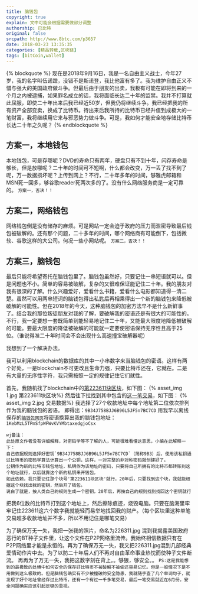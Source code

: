 ```yaml
---
title: 脑钱包
copyright: true
explain: 文中可能会根据需要做部分调整
authorship: 巴比特
original: false
srcpath: http://www.8btc.com/p3657
date: 2018-03-23 13:35:35
categories: [精品转载,区块链]
tags: [bitCoin,wallet]
---
```

{% blockquote %}
现在是2018年9月16日，我是一名自由主义战士，今年27岁，我的名字叫伍诺蹬，没错不是斯诺登，我比他富有多了。我为维护自由正义不惜与强大的美国政府做斗争。但最后由于朋友的出卖，我极有可能在即将到来的一个月之内被逮捕，如果罪名成立的话，我将面临长达二十年的监禁。我并不打算就此屈服，即使二十年出来后我已经近50岁，但我仍将继续斗争。我已经把我的所有资产全部变卖，换成了比特币。待出来后我所持的比特币已经升值到成极大的一笔财富，我将继续用它来与邪恶势力做斗争。可是，我如何才能安全地存储比特币长达二十年之久呢？
{% endblockquote %}
<!-- more -->
## 方案一，本地钱包
本地钱包，可是存哪呢？DVD的寿命只有两年，硬盘只有不到十年，闪存寿命是够长，但是放哪呢？二十年的时间可不短啊，什么都会改变，万一丢了找不到了呢，万一数据损坏呢？上传到网上？不行，二十年多年的时间，够雅虎邮箱和MSN死一回多，够谷歌reader死两次多的了。没有什么网络服务商是一定可靠的。
`方案一，否决！！`

## 方案二，网络钱包
网络钱包倒是没有储存的麻烦。可是网站一定会迫于政府的压力而泄密导致最后钱包被破解的。还有那个问题，二十多年的时间，哪个网络商有可能倒下，包括微软、谷歌这样的大公司。何况一些小网站呢。
`方案二，否决！！`

## 方案三，脑钱包
最后只能将希望寄托在脑钱包里了。脑钱包虽然好，只要记住一串短语就可以。但是问题也不小。简单的容易被破解，复杂的又很难保证能记住二十年。我的朋友对我有很深的了解。什么兴趣爱好，爱看什么书籍，爱看什么电影都知道得一清二楚。虽然可以用两串短词的脑钱包得出私匙后再相乘得出一个新的脑钱包来降低被破解的可能性。但在2018年的今天，这种脑钱包的加密方法早不是什么新鲜事了。结合我的那位叛徒朋友对我的了解，要破解我的密语还是有很大的可能性的。不行，我一定要想一套既简单到能轻易地记住二十年，又能最大限度地降低被破解的可能。要最大限度的降低被破解的可能就一定要使密语保持无序性且高于25位。（谁说得准二十年时间会不会出现什么高速撞宝破解器呢）

我想到了一个解决办法。

我可以利用blockchain的数据库的其中一小串数字来当脑钱包的密语。这样有两个好处，一是blockchain不可更改且生命力强，只要比特币还在，它就在。二是有大量的无序性字符，我只需按照一定的规律记住它们就性。

首先，我随机找了blockchain中的[第223611块区块](https://blockchain.info/zh-cn/block-index/353372)，如下图：
{% asset_img 1.jpg  第223611块区块%}
然后往下拉找到其中包含的[这一笔交易](https://blockchain.info/zh-cn/tx/c1558f1da2084bdefcb8b7fd368043ba40775635ec37068a7faff92f7afa1d92)，如下图：
{% asset_img 2.jpg  交易数据%}
我选择了27个收款地址中每个地址第二位依次排列作为我的脑钱包的密语。
即得出：`9B34J758BJJ6B96L5JF5n7BC7CD`
用我早以离线保存的[`脑钱包网页`](http://brainwallet.org )将密语换算出我的脑钱包地址：`1KebMzL5TPmSfpWFWvKVYMbtaxedgjoCsx`
```text
wj备注：
此处原文作者没有详细解释，对密码学等不了解的人，可能很难看懂这意思，小编在此解释一下：
自己依据规则选择好密钥`9B34J758BJJ6B96L5JF5n7BC7CD`（简称9B3）后，使用该私钥通过比特币的密码学算法计算出一个公钥，这样，一对完整的非对称密码就创建好了。
公钥作为新的比特币钱包地址，私钥作为该地址的密码，只要将自己所拥有的比特币都转账到这个地址就行，以后就靠这个新的私钥来开钱包。
如此依赖，我只要记住那个块号'第223611块区块'就行，20年后，只要找到这个块，我就能根据这个块找出我的密钥，然后开了钱包。
说白了就是，按人类自己的规则生成一个密钥，20年后，再按自己的规则找到找回这个密钥就行
```
把我6位数的比特币打到这个地址上，然后擦除痕迹，烧毁电脑。只要在脑海里牢牢记住223611这六个数字我就能轻而易举地找回我的财产。（每个区块里这种单笔交易超多收款地址并不多，所以不用记住是哪笔交易）

为了确保万无一失，我把一张我的照片，命名为226311.jpg 混到我揭露美国政府恶行的BT种子文件里，让这个文件在P2P网络里流传。我始终相信数据只有在P2P网络里才能是永恒的。再为了确保万无一失，我又把226311.jpg混到几部经典爱情动作片中去。为了以防二十年后人们不再对自由革命事业热忱而使种子文件断流。
再再为了万无一失，我把这数字刻在背上。。够狠，够安全。。
`PS:这是我能想到的最极致的处境中如何安全的保存好比特币不被破解不被偷还容易记忆。但是一般情况下是不用做到这么极致的。但是脑钱包确实有不少被撞破的安全隐患，我就随手查了几个单词句子，就发现了好个地址曾经存过比特币，还有一个有过一千多笔交易，最后一笔交易就近在6月份。安全问题确实应该引起足够的重视。`






  

